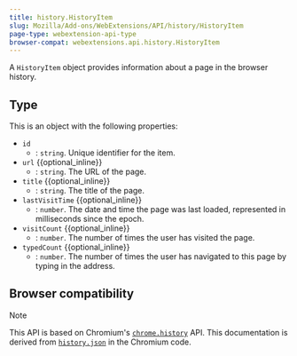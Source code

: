 ```yaml
---
title: history.HistoryItem
slug: Mozilla/Add-ons/WebExtensions/API/history/HistoryItem
page-type: webextension-api-type
browser-compat: webextensions.api.history.HistoryItem
---
```




A `HistoryItem` object provides information about a page in the browser history.

## Type

This is an object with the following properties:

- `id`
  - : `string`. Unique identifier for the item.
- `url` {{optional_inline}}
  - : `string`. The URL of the page.
- `title` {{optional_inline}}
  - : `string`. The title of the page.
- `lastVisitTime` {{optional_inline}}
  - : `number`. The date and time the page was last loaded, represented in milliseconds since the epoch.
- `visitCount` {{optional_inline}}
  - : `number`. The number of times the user has visited the page.
- `typedCount` {{optional_inline}}
  - : `number`. The number of times the user has navigated to this page by typing in the address.

## Browser compatibility





> [!NOTE]
> This API is based on Chromium's [`chrome.history`](https://developer.chrome.com/docs/extensions/reference/api/history#type-HistoryItem) API. This documentation is derived from [`history.json`](https://chromium.googlesource.com/chromium/src/+/master/chrome/common/extensions/api/history.json) in the Chromium code.

<!--
// Copyright 2015 The Chromium Authors. All rights reserved.
//
// Redistribution and use in source and binary forms, with or without
// modification, are permitted provided that the following conditions are
// met:
//
//    * Redistributions of source code must retain the above copyright
// notice, this list of conditions and the following disclaimer.
//    * Redistributions in binary form must reproduce the above
// copyright notice, this list of conditions and the following disclaimer
// in the documentation and/or other materials provided with the
// distribution.
//    * Neither the name of Google Inc. nor the names of its
// contributors may be used to endorse or promote products derived from
// this software without specific prior written permission.
//
// THIS SOFTWARE IS PROVIDED BY THE COPYRIGHT HOLDERS AND CONTRIBUTORS
// "AS IS" AND ANY EXPRESS OR IMPLIED WARRANTIES, INCLUDING, BUT NOT
// LIMITED TO, THE IMPLIED WARRANTIES OF MERCHANTABILITY AND FITNESS FOR
// A PARTICULAR PURPOSE ARE DISCLAIMED. IN NO EVENT SHALL THE COPYRIGHT
// OWNER OR CONTRIBUTORS BE LIABLE FOR ANY DIRECT, INDIRECT, INCIDENTAL,
// SPECIAL, EXEMPLARY, OR CONSEQUENTIAL DAMAGES (INCLUDING, BUT NOT
// LIMITED TO, PROCUREMENT OF SUBSTITUTE GOODS OR SERVICES; LOSS OF USE,
// DATA, OR PROFITS; OR BUSINESS INTERRUPTION) HOWEVER CAUSED AND ON ANY
// THEORY OF LIABILITY, WHETHER IN CONTRACT, STRICT LIABILITY, OR TORT
// (INCLUDING NEGLIGENCE OR OTHERWISE) ARISING IN ANY WAY OUT OF THE USE
// OF THIS SOFTWARE, EVEN IF ADVISED OF THE POSSIBILITY OF SUCH DAMAGE.
-->
